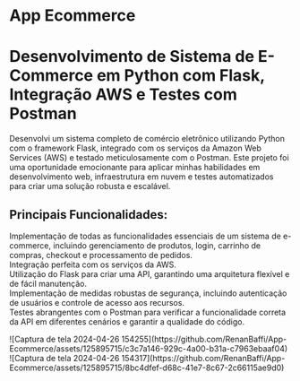 # App Ecommerce
 <h1>Desenvolvimento de Sistema de E-Commerce em Python com Flask, Integração AWS e Testes com Postman </h1>
 <p>Desenvolvi um sistema completo de comércio eletrônico utilizando Python com o framework Flask, integrado com os serviços da Amazon Web Services (AWS) e testado meticulosamente com o Postman. Este projeto foi uma oportunidade emocionante para aplicar minhas habilidades em desenvolvimento web, infraestrutura em nuvem e testes automatizados para criar uma solução robusta e escalável.</p>
<h2>Principais Funcionalidades:</h2> 
<p>Implementação de todas as funcionalidades essenciais de um sistema de e-commerce, incluindo gerenciamento de produtos, login, carrinho de compras, checkout e processamento de pedidos.<br>
Integração perfeita com os serviços da AWS.<br>
Utilização do Flask para criar uma API, garantindo uma arquitetura flexível e de fácil manutenção.<br>
Implementação de medidas robustas de segurança, incluindo autenticação de usuários e controle de acesso aos recursos.<br>
Testes abrangentes com o Postman para verificar a funcionalidade correta da API em diferentes cenários e garantir a qualidade do código.</p>
![Captura de tela 2024-04-26 154255](https://github.com/RenanBaffi/App-Ecommerce/assets/125895715/c3c7a146-929c-4a00-b31a-c7963ebaaf04)
![Captura de tela 2024-04-26 154317](https://github.com/RenanBaffi/App-Ecommerce/assets/125895715/8bc4dfef-d68c-41e7-8c67-2c66115ae9d0)

 
